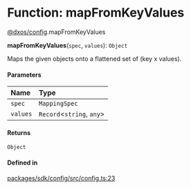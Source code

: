 # Function: mapFromKeyValues

[@dxos/config](../modules/dxos_config.md).mapFromKeyValues

**mapFromKeyValues**(`spec`, `values`): `Object`

Maps the given objects onto a flattened set of (key x values).

#### Parameters

| Name | Type |
| :------ | :------ |
| `spec` | `MappingSpec` |
| `values` | `Record`<`string`, `any`\> |

#### Returns

`Object`

#### Defined in

[packages/sdk/config/src/config.ts:23](https://github.com/dxos/dxos/blob/main/packages/sdk/config/src/config.ts#L23)
